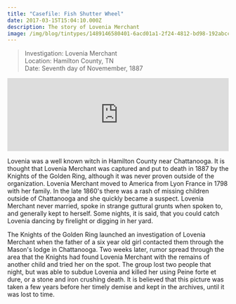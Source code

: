 ```yaml
---
title: "Casefile: Fish Shutter Wheel"
date: 2017-03-15T15:04:10.000Z
description: The story of Lovenia Merchant
image: /img/blog/tintypes/1489146580401-6acd01a1-2f24-4812-bd98-192abcc57c9e.jpg
---
```

<blockquote>
<div>
<div>
Investigation: Lovenia Merchant
</div>
<div>
Location: Hamilton County, TN
</div>
<div>
Date: Seventh day of Novemember, 1887
</div>
</div>
</blockquote>


<iframe width="100%" height="166" scrolling="no" frameborder="no" src="https://w.soundcloud.com/player/?url=https%3A//api.soundcloud.com/tracks/302405036&amp;color=e6b976&amp;auto_play=false&amp;hide_related=false&amp;show_comments=true&amp;show_user=true&amp;show_reposts=false"></iframe>


<Div>
<p>
Lovenia was a well known witch in Hamilton County near Chattanooga. It is thought that Lovenia Merchant was captured and put to death in 1887 by the Knights of the Golden Ring, although it was never proven outside of the organization.
Lovenia Merchant moved to America from Lyon France in 1798 with her family. In the late 1860's there was a rash of missing children outside of Chattanooga and she quickly became a suspect. Lovenia Merchant never married, spoke in strange guttural grunts when spoken to, and generally kept to herself. Some nights, it is said, that you could catch Lovenia dancing by firelight or digging in her yard.
</p>
<p>
The Knights of the Golden Ring launched an investigation of Lovenia Merchant when the father of a six year old girl contacted them through the Mason's lodge in Chattanooga. Two weeks later, rumor spread through the area that the Knights had found Lovenia Merchant with the remains of another child and tried her on the spot. The group lost two people that night, but was able to subdue Lovenia and killed her using Peine forte et dure, or a stone and iron crushing death.
It is believed that this picture was taken a few years before her timely demise and kept in the archives, until it was lost to time.
</p>
</div>
